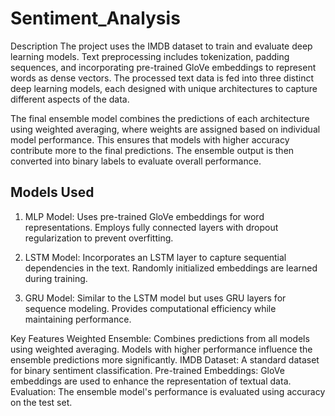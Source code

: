 # Sentiment_Analysis

Description
The project uses the IMDB dataset to train and evaluate deep learning models. Text preprocessing includes tokenization, padding sequences, and incorporating pre-trained GloVe embeddings to represent words as dense vectors. The processed text data is fed into three distinct deep learning models, each designed with unique architectures to capture different aspects of the data.

The final ensemble model combines the predictions of each architecture using weighted averaging, where weights are assigned based on individual model performance. This ensures that models with higher accuracy contribute more to the final predictions. The ensemble output is then converted into binary labels to evaluate overall performance.

Models Used
-------------------
1. MLP Model:
Uses pre-trained GloVe embeddings for word representations.
Employs fully connected layers with dropout regularization to prevent overfitting.

2. LSTM Model:
Incorporates an LSTM layer to capture sequential dependencies in the text.
Randomly initialized embeddings are learned during training.

3. GRU Model:
Similar to the LSTM model but uses GRU layers for sequence modeling.
Provides computational efficiency while maintaining performance.

Key Features
Weighted Ensemble: Combines predictions from all models using weighted averaging. Models with higher performance influence the ensemble predictions more significantly.
IMDB Dataset: A standard dataset for binary sentiment classification.
Pre-trained Embeddings: GloVe embeddings are used to enhance the representation of textual data.
Evaluation: The ensemble model's performance is evaluated using accuracy on the test set.
